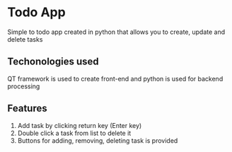 # Todo App
Simple to todo app created in python that allows you to create, update and delete tasks
## Techonologies used
QT framework is used to create front-end and python is used for backend processing
## Features
1. Add task by clicking return key (Enter key)
2. Double click a task from list to delete it
3. Buttons for adding, removing, deleting task is provided